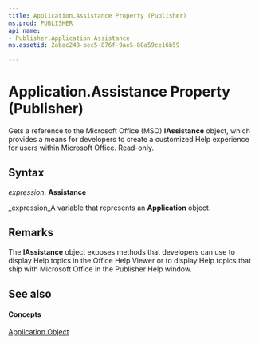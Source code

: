 ```yaml
---
title: Application.Assistance Property (Publisher)
ms.prod: PUBLISHER
api_name:
- Publisher.Application.Assistance
ms.assetid: 2abac248-bec5-876f-9ae5-88a59ce16b59

---
```



# Application.Assistance Property (Publisher)

Gets a reference to the Microsoft Office (MSO) **IAssistance** object, which provides a means for developers to create a customized Help experience for users within Microsoft Office. Read-only.


## Syntax

 _expression_. **Assistance**

 _expression_A variable that represents an  **Application** object.


## Remarks

The  **IAssistance** object exposes methods that developers can use to display Help topics in the Office Help Viewer or to display Help topics that ship with Microsoft Office in the Publisher Help window.


## See also


#### Concepts


 [Application Object](application-object-publisher.md)

